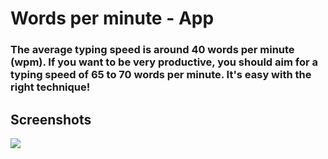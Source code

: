 # Words per minute - App
### The average typing speed is around 40 words per minute (wpm). If you want to be very productive, you should aim for a typing speed of 65 to 70 words per minute. It's easy with the right technique!

## Screenshots
![](https://ibb.co/dcnxNfm)
